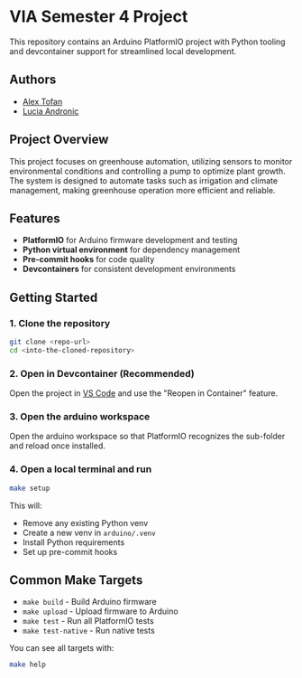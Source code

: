 # VIA Semester 4 Project

This repository contains an Arduino PlatformIO project with Python tooling and devcontainer support for streamlined local development.

## Authors

- [Alex Tofan](https://github.com/savaryna)
- [Lucia Andronic](https://github.com/PawsitiveCoder)

## Project Overview

This project focuses on greenhouse automation, utilizing sensors to monitor environmental conditions and controlling a pump to optimize plant growth. The system is designed to automate tasks such as irrigation and climate management, making greenhouse operation more efficient and reliable.

## Features

- **PlatformIO** for Arduino firmware development and testing
- **Python virtual environment** for dependency management
- **Pre-commit hooks** for code quality
- **Devcontainers** for consistent development environments

## Getting Started

### 1. Clone the repository

```sh
git clone <repo-url>
cd <into-the-cloned-repository>
```

### 2. Open in Devcontainer (Recommended)

Open the project in [VS Code](https://code.visualstudio.com/) and use the "Reopen in Container" feature.

### 3. Open the arduino workspace

Open the arduino workspace so that PlatformIO recognizes the sub-folder and reload once installed.

### 4. Open a local terminal and run

```sh
make setup
```

This will:

- Remove any existing Python venv
- Create a new venv in `arduino/.venv`
- Install Python requirements
- Set up pre-commit hooks

## Common Make Targets

- `make build` - Build Arduino firmware
- `make upload` - Upload firmware to Arduino
- `make test` - Run all PlatformIO tests
- `make test-native` - Run native tests

You can see all targets with:

```sh
make help
```
